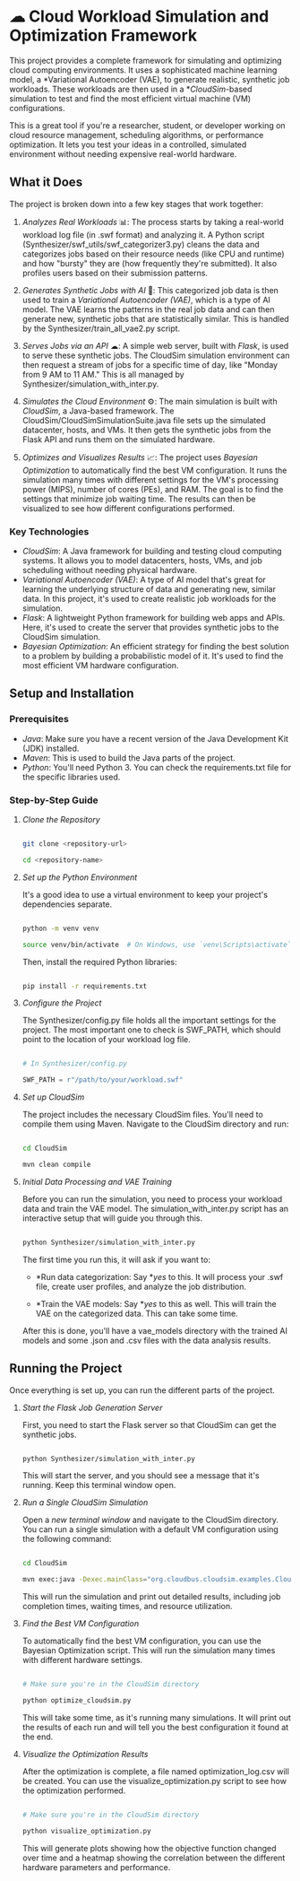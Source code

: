# ☁ Cloud Workload Simulation and Optimization Framework

This project provides a complete framework for simulating and optimizing cloud computing environments. It uses a sophisticated machine learning model, a *Variational Autoencoder (VAE), to generate realistic, synthetic job workloads. These workloads are then used in a **CloudSim*-based simulation to test and find the most efficient virtual machine (VM) configurations.

This is a great tool if you're a researcher, student, or developer working on cloud resource management, scheduling algorithms, or performance optimization. It lets you test your ideas in a controlled, simulated environment without needing expensive real-world hardware.



## What it Does

The project is broken down into a few key stages that work together:

1.  *Analyzes Real Workloads* 📊: The process starts by taking a real-world workload log file (in .swf format) and analyzing it. A Python script (Synthesizer/swf_utils/swf_categorizer3.py) cleans the data and categorizes jobs based on their resource needs (like CPU and runtime) and how "bursty" they are (how frequently they're submitted). It also profiles users based on their submission patterns.

2.  *Generates Synthetic Jobs with AI* 🤖: This categorized job data is then used to train a *Variational Autoencoder (VAE)*, which is a type of AI model. The VAE learns the patterns in the real job data and can then generate new, synthetic jobs that are statistically similar. This is handled by the Synthesizer/train_all_vae2.py script.

3.  *Serves Jobs via an API* ☁: A simple web server, built with *Flask*, is used to serve these synthetic jobs. The CloudSim simulation environment can then request a stream of jobs for a specific time of day, like "Monday from 9 AM to 11 AM." This is all managed by Synthesizer/simulation_with_inter.py.

4.  *Simulates the Cloud Environment* ⚙: The main simulation is built with *CloudSim*, a Java-based framework. The CloudSim/CloudSimSimulationSuite.java file sets up the simulated datacenter, hosts, and VMs. It then gets the synthetic jobs from the Flask API and runs them on the simulated hardware.

5.  *Optimizes and Visualizes Results* 📈: The project uses *Bayesian Optimization* to automatically find the best VM configuration. It runs the simulation many times with different settings for the VM's processing power (MIPS), number of cores (PEs), and RAM. The goal is to find the settings that minimize job waiting time. The results can then be visualized to see how different configurations performed.


### Key Technologies

* *CloudSim*: A Java framework for building and testing cloud computing systems. It allows you to model datacenters, hosts, VMs, and job scheduling without needing physical hardware.
* *Variational Autoencoder (VAE)*: A type of AI model that's great for learning the underlying structure of data and generating new, similar data. In this project, it's used to create realistic job workloads for the simulation.
* *Flask*: A lightweight Python framework for building web apps and APIs. Here, it's used to create the server that provides synthetic jobs to the CloudSim simulation.
* *Bayesian Optimization*: An efficient strategy for finding the best solution to a problem by building a probabilistic model of it. It's used to find the most efficient VM hardware configuration.


## Setup and Installation
### Prerequisites

* *Java*: Make sure you have a recent version of the Java Development Kit (JDK) installed.
* *Maven*: This is used to build the Java parts of the project.
* *Python*: You'll need Python 3. You can check the requirements.txt file for the specific libraries used.


### Step-by-Step Guide

1.  *Clone the Repository*

    ```bash

    git clone <repository-url>

    cd <repository-name>

    ```



2.  *Set up the Python Environment*

    It's a good idea to use a virtual environment to keep your project's dependencies separate.



    ```bash

    python -m venv venv

    source venv/bin/activate  # On Windows, use `venv\Scripts\activate`
    ```
    

    Then, install the required Python libraries:

    ```bash

    pip install -r requirements.txt
    ```
    

3.  *Configure the Project*

    The Synthesizer/config.py file holds all the important settings for the project. The most important one to check is SWF_PATH, which should point to the location of your workload log file.

    ```python

    # In Synthesizer/config.py

    SWF_PATH = r"/path/to/your/workload.swf"

    ```



4.  *Set up CloudSim*

    The project includes the necessary CloudSim files. You'll need to compile them using Maven. Navigate to the CloudSim directory and run:

    ```bash

    cd CloudSim

    mvn clean compile
    ```


5.  *Initial Data Processing and VAE Training*

    Before you can run the simulation, you need to process your workload data and train the VAE model. The simulation_with_inter.py script has an interactive setup that will guide you through this.

    ```bash

    python Synthesizer/simulation_with_inter.py

    ```

    The first time you run this, it will ask if you want to:

    * *Run data categorization: Say **yes* to this. It will process your .swf file, create user profiles, and analyze the job distribution.

    * *Train the VAE models: Say **yes* to this as well. This will train the VAE on the categorized data. This can take some time.



    After this is done, you'll have a vae_models directory with the trained AI models and some .json and .csv files with the data analysis results.



## Running the Project

Once everything is set up, you can run the different parts of the project.

1.  *Start the Flask Job Generation Server*

    First, you need to start the Flask server so that CloudSim can get the synthetic jobs.

    ```bash

    python Synthesizer/simulation_with_inter.py
    ```
    
    This will start the server, and you should see a message that it's running. Keep this terminal window open.


2.  *Run a Single CloudSim Simulation*

    Open a *new terminal window* and navigate to the CloudSim directory. You can run a single simulation with a default VM configuration using the following command:

    ```bash

    cd CloudSim

    mvn exec:java -Dexec.mainClass="org.cloudbus.cloudsim.examples.CloudSimSimulationSuite"

    ```

    This will run the simulation and print out detailed results, including job completion times, waiting times, and resource utilization.



3.  *Find the Best VM Configuration*

    To automatically find the best VM configuration, you can use the Bayesian Optimization script. This will run the simulation many times with different hardware settings.

    ```bash

    # Make sure you're in the CloudSim directory

    python optimize_cloudsim.py
    ```
    
    This will take some time, as it's running many simulations. It will print out the results of each run and will tell you the best configuration it found at the end.



4.  *Visualize the Optimization Results*

    After the optimization is complete, a file named optimization_log.csv will be created. You can use the visualize_optimization.py script to see how the optimization performed.

    ```bash

    # Make sure you're in the CloudSim directory

    python visualize_optimization.py
    ```
    

    This will generate plots showing how the objective function changed over time and a heatmap showing the correlation between the different hardware parameters and performance.
